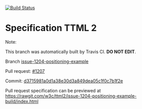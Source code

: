 [![Build Status](https://travis-ci.org/w3c/ttml2.svg?branch=issue-1204-positioning-example)](https://travis-ci.org/w3c/ttml2)


# Specification TTML 2


Note:


This branch was automatically built by Travis CI. <b>DO NOT EDIT</b>.


 Branch [issue-1204-positioning-example](https://github.com/w3c/ttml2/tree/issue-1204-positioning-example)


 Pull request: [#1207](https://github.com/w3c/ttml2/pull/1207)


 Commit: [d3715981a0d1a38e30d3a849dea05c1f0c7b1f2e](https://github.com/w3c/ttml2/commit/d3715981a0d1a38e30d3a849dea05c1f0c7b1f2e)

Pull request specification can be previewed at https://rawgit.com/w3c/ttml2/issue-1204-positioning-example-build/index.html



